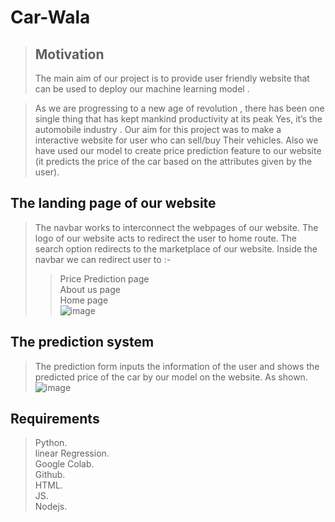 # Car-Wala
>## Motivation
>The main aim of our project is to provide user friendly website that can be used to deploy our machine learning model .

>As we are progressing to a new age of revolution , there has been one single thing that has kept mankind productivity at its peak    Yes, it’s the automobile industry . Our aim for this project was to make a interactive website for user who can sell/buy Their vehicles. Also we have used our model to create  price prediction feature to our website (it predicts the price of the car based on the attributes given by the user).

## The landing page of our website
> The navbar works to interconnect the webpages of our website.
> The logo of our website acts to  redirect the user to home route.
> The search option redirects to the marketplace of our website.
> Inside the navbar we can redirect user to :- 
>> Price Prediction page </br>
>> About us page </br>
>> Home page </br>
>> ![image](https://user-images.githubusercontent.com/68653820/162595866-03310e82-c7cf-4898-98ce-d4138a3c6272.png)

## The prediction system
> The prediction form inputs the information of the user and shows the predicted price of the car by our model on the website. As shown.
> ![image](https://user-images.githubusercontent.com/68653820/162595922-bc513ddd-c3ef-4502-9ada-cfaaac89c3dd.png)

## Requirements
> Python. </br>
> linear Regression. </br>
> Google Colab. </br>
> Github. </br>
> HTML. </br>
> JS. </br> 
> Nodejs. </br>

